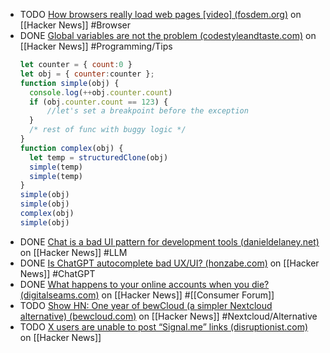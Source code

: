 - TODO [How browsers really load web pages [video] (fosdem.org)](https://news.ycombinator.com/item?id=43081678) on [[Hacker News]] #Browser
- DONE [Global variables are not the problem (codestyleandtaste.com)](https://news.ycombinator.com/item?id=42891284) on [[Hacker News]] #Programming/Tips
  ```javascript
  let counter = { count:0 }
  let obj = { counter:counter };
  function simple(obj) { 
  	console.log(++obj.counter.count) 
  	if (obj.counter.count == 123) {
  		//let's set a breakpoint before the exception
  	}
  	/* rest of func with buggy logic */
  }
  function complex(obj) {
  	let temp = structuredClone(obj)
  	simple(temp)
  	simple(temp)		
  }
  simple(obj)
  simple(obj)
  complex(obj)
  simple(obj)
  ```
- DONE [Chat is a bad UI pattern for development tools (danieldelaney.net)](https://news.ycombinator.com/item?id=42934190) on [[Hacker News]] #LLM
- DONE [Is ChatGPT autocomplete bad UX/UI? (honzabe.com)](https://news.ycombinator.com/item?id=43076418) on [[Hacker News]] #ChatGPT
- DONE [What happens to your online accounts when you die? (digitalseams.com)](https://news.ycombinator.com/item?id=42991112) on [[Hacker News]] #[[Consumer Forum]]
- TODO [Show HN: One year of bewCloud (a simpler Nextcloud alternative) (bewcloud.com)](https://news.ycombinator.com/item?id=43125641) on [[Hacker News]] #Nextcloud/Alternative
- TODO [X users are unable to post “Signal.me” links (disruptionist.com)](https://news.ycombinator.com/item?id=43076710) on [[Hacker News]]